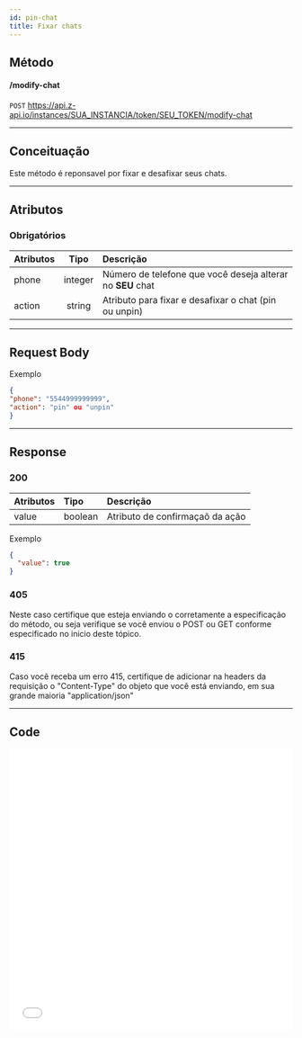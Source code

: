 ```yaml
---
id: pin-chat
title: Fixar chats
---
```


## Método

#### /modify-chat

`POST` https://api.z-api.io/instances/SUA_INSTANCIA/token/SEU_TOKEN/modify-chat

---

## Conceituação

Este método é reponsavel por fixar e desafixar seus chats.

---

## Atributos

### Obrigatórios

| Atributos | Tipo | Descrição |
| :-- | :-: | :-- |
| phone | integer | Número de telefone que você deseja alterar no **SEU** chat |
| action | string | Atributo para fixar e desafixar o chat (pin ou unpin) |

---

## Request Body

Exemplo

```json
{
"phone": "5544999999999",
"action": "pin" ou "unpin"
}
```

---

## Response

### 200

| Atributos | Tipo    | Descrição                       |
| :-------- | :------ | :------------------------------ |
| value     | boolean | Atributo de confirmaçaõ da ação |

Exemplo

```json
{
  "value": true
}
```

### 405

Neste caso certifique que esteja enviando o corretamente a especificação do método, ou seja verifique se você enviou o POST ou GET conforme especificado no inicio deste tópico.

### 415

Caso você receba um erro 415, certifique de adicionar na headers da requisição o "Content-Type" do objeto que você está enviando, em sua grande maioria "application/json"

---

## Code

<iframe src="//api.apiembed.com/?source=https://raw.githubusercontent.com/Z-API/z-api-docs/main/json-examples/pin-chat.json&targets=all" frameborder="0" scrolling="no" width="100%" height="500px" seamless></iframe>
